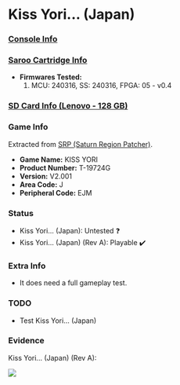 # Kiss Yori... (Japan)

### [Console Info](../../../../../Info/Consoles/VA13/README.md)

### [Saroo Cartridge Info](../../../../../Info/Cartridges/RetroGameParadiseStore/1.32F/README.md)

- <b>Firmwares Tested:</b>
  1. MCU: 240316, SS: 240316, FPGA: 05 - v0.4

### [SD Card Info (Lenovo - 128 GB)](../../../../../Info/SdCards/Lenovo/128GB/fat32/README.md)

### Game Info

Extracted from [SRP (Saturn Region Patcher)](https://segaxtreme.net/resources/saturn-region-patcher.81/download).

- <b>Game Name:</b> KISS YORI
- <b>Product Number:</b> T-19724G
- <b>Version:</b> V2.001
- <b>Area Code:</b> J
- <b>Peripheral Code:</b> EJM

### Status

- Kiss Yori... (Japan): Untested :question:
- Kiss Yori... (Japan) (Rev A): Playable :heavy_check_mark:

### Extra Info

- It does need a full gameplay test.

### TODO

- Test Kiss Yori... (Japan)

### Evidence

Kiss Yori... (Japan) (Rev A):

[![](https://img.youtube.com/vi/chuCZJETbOw/0.jpg)](https://www.youtube.com/watch?v=chuCZJETbOw)
